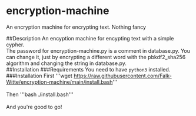 # encryption-machine

An encryption machine for encrypting text. Nothing fancy

##Description An encyption machine for encypting text with a simple cypher. <br>
The password for encryption-machine.py is a comment in database.py. You can
change it, just by encrypting a different word with the pbkdf2_sha256 algorithm
and changing the string in database.py. <br> ##Installation ###Requirements You
need to have <code>python3</code> installed. ###Installation First '''wget
https://raw.githubusercontent.com/Falk-Witte/encryption-machine/main/install.bash'''
<br> <br> Then '''bash ./install.bash''' <br> <br> And you're good to go! <br>
